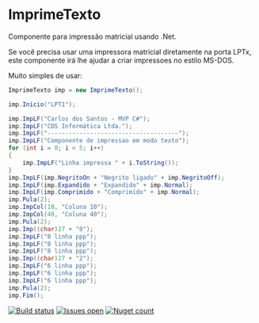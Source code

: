 # ImprimeTexto
Componente para impressão matricial usando .Net.

Se você precisa usar uma impressora matricial diretamente na porta LPTx, este componente irá lhe ajudar a criar impressoes no estilo MS-DOS.

Muito simples de usar:
```csharp
ImprimeTexto imp = new ImprimeTexto();

imp.Inicio("LPT1");

imp.ImpLF("Carlos dos Santos - MVP C#");
imp.ImpLF("CDS Informática Ltda.");
imp.ImpLF("-------------------------------------");
imp.ImpLF("Componente de impressao em modo texto");
for (int i = 0; i < 5; i++)
{
    imp.ImpLF("Linha impressa " + i.ToString());
}
imp.ImpLF(imp.NegritoOn + "Negrito ligado" + imp.NegritoOff);
imp.ImpLF(imp.Expandido + "Expandido" + imp.Normal);
imp.ImpLF(imp.Comprimido + "Comprimido" + imp.Normal);
imp.Pula(2);
imp.ImpCol(10, "Coluna 10");
imp.ImpCol(40, "Coluna 40");
imp.Pula(2);
imp.Imp((char)27 + "0");
imp.ImpLF("8 linha ppp");
imp.ImpLF("8 linha ppp");
imp.ImpLF("8 linha ppp");
imp.Imp((char)27 + "2");
imp.ImpLF("6 linha ppp");
imp.ImpLF("6 linha ppp");
imp.ImpLF("6 linha ppp");
imp.Pula(2);
imp.Fim();

```

[![Build status](https://ci.appveyor.com/api/projects/status/egxramujkc2j8vpx?svg=true)](https://ci.appveyor.com/project/carloscds/imprimetexto)
[![Issues open](https://img.shields.io/github/issues/CDSInformatica/ImprimeTexto.svg)](https://github.com/CDSInformatica/ImprimeTexto/issues)
[![Nuget count](http://img.shields.io/nuget/v/CDSImprimeTexto.svg)](https://www.nuget.org/packages/CDSImprimeTexto/)



